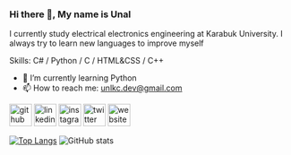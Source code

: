 ### Hi there 👋, My name is Unal
I currently study electrical electronics engineering at Karabuk University. I always try to learn new languages to improve myself 

Skills: C# / Python / C / HTML&CSS / C++

- 🌱 I’m currently learning Python 
- 📫 How to reach me: unlkc.dev@gmail.com 


[<img src='https://cdn.jsdelivr.net/npm/simple-icons@3.0.1/icons/github.svg' alt='github' height='40'>](https://github.com/Unlkoc)  [<img src='https://cdn.jsdelivr.net/npm/simple-icons@3.0.1/icons/linkedin.svg' alt='linkedin' height='40'>](https://www.linkedin.com/in/unlkc/)  [<img src='https://cdn.jsdelivr.net/npm/simple-icons@3.0.1/icons/instagram.svg' alt='instagram' height='40'>](https://www.instagram.com/unl.kc/)  [<img src='https://cdn.jsdelivr.net/npm/simple-icons@3.0.1/icons/twitter.svg' alt='twitter' height='40'>](https://twitter.com/kcunl)  [<img src='https://cdn.jsdelivr.net/npm/simple-icons@3.0.1/icons/icloud.svg' alt='website' height='40'>](https://www.artstation.com/kcunl)  

[![Top Langs](https://github-readme-stats.vercel.app/api/top-langs/?username=Unlkoc)](https://github.com/anuraghazra/github-readme-stats)
![GitHub stats](https://github-readme-stats.vercel.app/api?username=Unlkoc&show_icons=true)  


